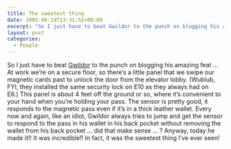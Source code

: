 ```yaml
---
title: The sweetest thing
date: 2005-08-19T13:31:52+00:00
excerpt: "So I just have to beat Gwildor to the punch on blogging his amazing feat ... At work we're on a secure floor, so"
layout: post
categories:
  - People
---
```

So I just have to beat [Gwildor](http://gwild0r.tumblr.com/) to the punch on blogging his amazing feat &#8230; At work we&#8217;re on a secure floor, so there&#8217;s a little panel that we swipe our magnetic cards past to unlock the door from the elevator lobby. (Wublub, FYI, they installed the same security lock on E10 as they always had on E6.) This panel is about 4 feet off the ground or so, where it&#8217;s convenient to your hand when you&#8217;re holding your pass. The sensor is pretty good, it responds to the magnetic pass even if it&#8217;s in a thick leather wallet. Every now and again, like an idiot, Gwildor always tries to jump and get the sensor to respond to the pass in his wallet in his back pocket without removing the wallet from his back pocket &#8230; did that make sense &#8230; ? Anyway, today he made it!! It was incredible!! In fact, it was the sweetest thing I&#8217;ve ever seen!